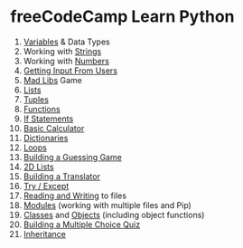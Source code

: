 # freeCodeCamp Learn Python

1. [Variables](variables.py) & Data Types
2. Working with [Strings](strings.py)
3. Working with [Numbers](numbers.py)
4. [Getting Input From Users](variables.py)
5. [Mad Libs](mad_libs.py) Game 
6. [Lists](lists.py)
7. [Tuples](tuples.py)
8. [Functions](functions.py)
9. [If Statements](if.py)
10. [Basic Calculator](basic_calc.py)
11. [Dictionaries](dictionary.py)
12. [Loops](loops.py)
13. [Building a Guessing Game](guessing.py)
14. [2D Lists](2d_lists.py)
15. [Building a Translator](translate.py)
16. [Try / Except](exceptions.py)
17. [Reading and Writing](files.py) to files
18. [Modules](multifiles.py) (working with multiple files and Pip)
19. [Classes](Student.py) and [Objects](classes.py) (including object functions)
20. [Building a Multiple Choice Quiz](quiz.py)
21. [Inheritance](inheritance.py)